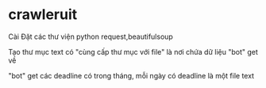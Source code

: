 # crawleruit
Cài Đặt các thư viện python request,beautifulsoup

Tạo thư mục text có "cùng cấp thư mục với file" là nơi chứa dữ liệu "bot" get về

"bot" get các deadline có trong tháng, mỗi ngày có deadline là một file text
